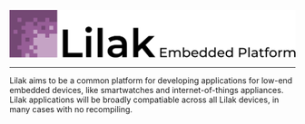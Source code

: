 ![Lilak](art/logo_fullname_hq.png)

---

Lilak aims to be a common platform for developing applications for low-end embedded devices, like smartwatches and internet-of-things appliances. Lilak applications will be broadly compatiable across all Lilak devices, in many cases with no recompiling.



